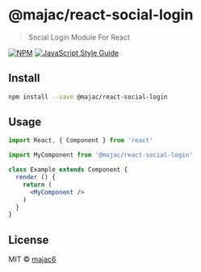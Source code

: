 # @majac/react-social-login

> Social Login Module For React

[![NPM](https://img.shields.io/npm/v/@majac/react-social-login.svg)](https://www.npmjs.com/package/@majac/react-social-login) [![JavaScript Style Guide](https://img.shields.io/badge/code_style-standard-brightgreen.svg)](https://standardjs.com)

## Install

```bash
npm install --save @majac/react-social-login
```

## Usage

```jsx
import React, { Component } from 'react'

import MyComponent from '@majac/react-social-login'

class Example extends Component {
  render () {
    return (
      <MyComponent />
    )
  }
}
```

## License

MIT © [majac6](https://github.com/majac6)
